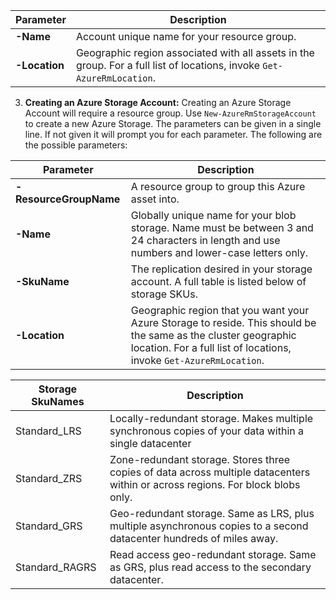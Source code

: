 | Parameter     | Description |
|---------------|----------------------------------|
| **-Name**     | Account unique name for your resource group.    |
| **-Location** | Geographic region associated with all assets in the group. For a full list of locations, invoke `Get-AzureRmLocation`. |

3.  **Creating an Azure Storage Account:** Creating an Azure Storage Account will require a resource group. Use `New-AzureRmStorageAccount` to create a new Azure Storage. The parameters can be given in a single line. If not given it will prompt you for each parameter. The following are the possible parameters:

| Parameter                   | Description        |
|-----------------------------|-----------------------------|
| **-ResourceGroupName**      | A resource group to group this Azure asset into.     |
| **-Name**                   | Globally unique name for your blob storage. Name must be between 3 and 24 characters in length and use numbers and lower-case letters only.     |
| **-SkuName**                | The replication desired in your storage account. A full table is listed below of storage SKUs.      |
| **-Location**               | Geographic region that you want your Azure Storage to reside. This should be the same as the cluster geographic location. For a full list of locations, invoke `Get-AzureRmLocation`. |

| Storage SkuNames       | Description       |
|--------------|-----------------|
| Standard_LRS          | Locally-redundant storage. Makes multiple synchronous copies of your data within a single datacenter      |
| Standard_ZRS          | Zone-redundant storage. Stores three copies of data across multiple datacenters within or across regions. For block blobs only. |
| Standard_GRS          | Geo-redundant storage. Same as LRS, plus multiple asynchronous copies to a second datacenter hundreds of miles away.   |
| Standard_RAGRS    | Read access geo-redundant storage. Same as GRS, plus read access to the secondary datacenter.  |
